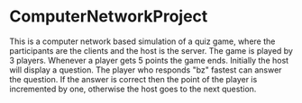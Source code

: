 # ComputerNetworkProject
This is a computer network based simulation of a  quiz game, where the participants are the clients and the host is the server.
The game is played by 3 players. Whenever a player gets 5 points the game ends.
Initially the host will display a question. The player who responds "bz" fastest can answer the question. If the answer is correct then the point of the player is incremented by one, otherwise the host goes to the next question.
